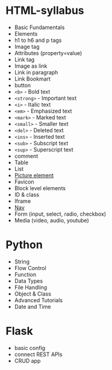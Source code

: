 # HTML-syllabus

 - Basic Fundamentals
 - Elements
 - h1 to h6 and p tags
 - Image tag
 - Attributes (property=value)
 - Link tag 
 - Image as link
 - Link in paragraph
 - Link Bookmart 
 - button
 -   `<b>`  - Bold text
-   `<strong>`  - Important text
-   `<i>`  - Italic text
-   `<em>`  - Emphasized text
-   `<mark>`  - Marked text
-   `<small>`  - Smaller text
-   `<del>`  - Deleted text
-   `<ins>`  - Inserted text
-   `<sub>`  - Subscript text
-   `<sup>`  - Superscript text
- comment
- Table
- List
- [Picture element](https://www.w3schools.com/html/html_images_picture.asp)
- Favicon
- Block level elements
- ID & class
- Iframe
- [Nav](https://www.w3schools.com/html/html5_semantic_elements.asp)
- Form (input, select, radio, checkbox)
- Media (video, audio, youtube)


# Python 
- String
- Flow Control
- Function
- Data Types
- File Handling
- Object & Class
- Advanced Tutorials
- Date and Time


# Flask
- basic config
- connect REST APIs
- CRUD app

